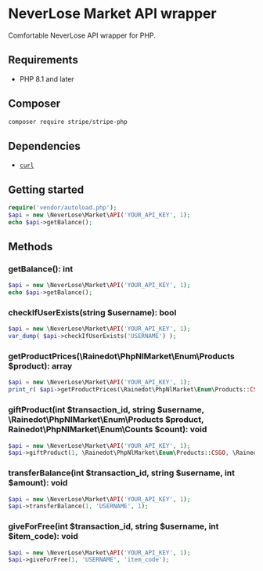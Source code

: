 # NeverLose Market API wrapper

Comfortable NeverLose API wrapper for PHP. 

## Requirements

- PHP 8.1 and later

## Composer

```bash
composer require stripe/stripe-php
```

## Dependencies

- [`curl`](https://secure.php.net/manual/en/book.curl.php)

## Getting started

```php
require('vendor/autoload.php');
$api = new \NeverLose\Market\API('YOUR_API_KEY', 1);
echo $api->getBalance();
```

## Methods

### getBalance(): int

```php
$api = new \NeverLose\Market\API('YOUR_API_KEY', 1);
echo $api->getBalance();
```


### checkIfUserExists(string $username): bool
```php
$api = new \NeverLose\Market\API('YOUR_API_KEY', 1);
var_dump( $api->checkIfUserExists('USERNAME') );
```

### getProductPrices(\Rainedot\PhpNlMarket\Enum\Products $product): array

```php
$api = new \NeverLose\Market\API('YOUR_API_KEY', 1);
print_r( $api->getProductPrices(\Rainedot\PhpNlMarket\Enum\Products::CSGO) );
```

### giftProduct(int $transaction_id, string $username, \Rainedot\PhpNlMarket\Enum\Products $product, Rainedot\PhpNlMarket\Enum\Counts $count): void

```php
$api = new \NeverLose\Market\API('YOUR_API_KEY', 1);
$api->giftProduct(1, \Rainedot\PhpNlMarket\Enum\Products::CSGO, \Rainedot\PhpNlMarket\Enum\Counts::MONTHLY);
```

### transferBalance(int $transaction_id, string $username, int $amount): void
```php
$api = new \NeverLose\Market\API('YOUR_API_KEY', 1);
$api->transferBalance(1, 'USERNAME', 1);
```

### giveForFree(int $transaction_id, string $username, int $item_code): void

```php
$api = new \NeverLose\Market\API('YOUR_API_KEY', 1);
$api->giveForFree(1, 'USERNAME', 'item_code');
```



